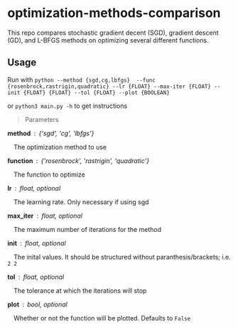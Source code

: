 # optimization-methods-comparison
This repo compares stochastic gradient decent (SGD), gradient descent (GD), and L-BFGS methods on optimizing several different functions. 

## Usage
Run with `python --method {sgd,cg,lbfgs} 
            --func {rosenbrock,rastrigin,quadratic}
            --lr {FLOAT}
            --max-iter {FLOAT}
            --init {FLOAT} {FLOAT}
            --tol {FLOAT}
            --plot {BOOLEAN}`
            
or `python3 main.py -h` to get instructions

> Parameters

**method**&ensp;:&ensp;*{'sgd', 'cg', 'lbfgs'}*

&emsp;The optimization method to use

**function**&ensp;:&ensp;*{'rosenbrock', 'rastrigin', 'quadratic'}*

&emsp;The function to optimize

**lr**&ensp;:&ensp;*float, optional*

&emsp;The learning rate. Only necessary if using sgd

**max_iter**&ensp;:&ensp;*float, optional*

&emsp;The maximum number of iterations for the method

**init**&ensp;:&ensp;*float, optional*

&emsp;The inital values. It should be structured without paranthesis/brackets; i.e. `2 2`

**tol**&ensp;:&ensp;*float, optional*

&emsp;The tolerance at which the iterations will stop

**plot**&ensp;:&ensp;*bool, optional*

&emsp;Whether or not the function will be plotted. Defaults to `False`